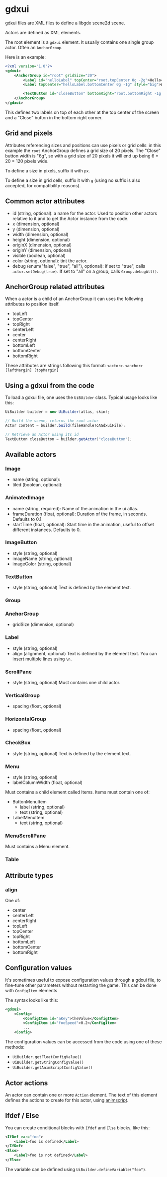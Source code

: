 # gdxui

gdxui files are XML files to define a libgdx scene2d scene.

Actors are defined as XML elements.

The root element is a `gdxui` element. It usually contains one single group actor. Often an `AnchorGroup`.

Here is an example:

```xml
<?xml version="1.0"?>
<gdxui>
    <AnchorGroup id="root" gridSize="20">
        <Label id="helloLabel" topCenter="root.topCenter 0g -2g">Hello</Label>
        <Label topCenter="helloLabel.bottomCenter 0g -1g" style="big">World!</Label>

        <TextButton id="closeButton" bottomRight="root.bottomRight -1g -1g" width="6g">Close</TextButton>
    </AnchorGroup>
</gdxui>
```

This defines two labels on top of each other at the top center of the screen and a "Close" button in the bottom right corner.

## Grid and pixels

Attributes referencing sizes and positions can use pixels or grid cells: in this example the `root` AnchorGroup defines a grid size of 20 pixels. The "Close" button width is "6g", so with a grid size of 20 pixels it will end up being 6 * 20 = 120 pixels wide.

To define a size in pixels, suffix it with `px`.

To define a size in grid cells, suffix it with `g` (using no suffix is also accepted, for compatibility reasons).

## Common actor attributes

- id (string, optional): a name for the actor. Used to position other actors relative to it and to get the Actor instance from the code.
- x (dimension, optional)
- y (dimension, optional)
- width (dimension, optional)
- height (dimension, optional)
- originX (dimension, optional)
- originY (dimension, optional)
- visible (boolean, optional)
- color (string, optional): tint the actor.
- debug (enum("false", "true", "all"), optional): if set to "true", calls `actor.setDebug(true)`. If set to "all" on a group, calls `Group.debugAll()`.

## AnchorGroup related attributes

When a actor is a child of an AnchorGroup it can uses the following attributes to position itself.

- topLeft
- topCenter
- topRight
- centerLeft
- center
- centerRight
- bottomLeft
- bottomCenter
- bottomRight

These attributes are strings following this format: `<actor>.<anchor> [leftMargin] [topMargin]`

## Using a gdxui from the code

To load a gdxui file, one uses the `UiBUilder` class. Typical usage looks like this:

``` java
UiBuilder builder = new UiBuilder(atlas, skin);

// Build the scene, returns the root actor
Actor content = builder.build(fileHandleToAGdxuiFile);

// Retrieve an Actor using its id
TextButton closeButton = builder.getActor("closeButton");
```

## Available actors

### Image
- name (string, optional):
- tiled (boolean, optional):

### AnimatedImage
- name (string, required): Name of the animation in the ui atlas.
- frameDuration (float, optional): Duration of the frame, in seconds. Defaults to 0.1.
- startTime (float, optional): Start time in the animation, useful to offset different instances. Defaults to 0.

### ImageButton
- style (string, optional)
- imageName (string, optional)
- imageColor (string, optional)

### TextButton
- style (string, optional)
Text is defined by the element text.

### Group

### AnchorGroup
- gridSize (dimension, optional)

### Label
- style (string, optional)
- align (alignment, optional)
Text is defined by the element text. You can insert multiple lines using `\n`.

### ScrollPane
- style (string, optional)
Must contains one child actor.

### VerticalGroup
- spacing (float, optional)

### HorizontalGroup
- spacing (float, optional)

### CheckBox
- style (string, optional)
Text is defined by the element text.

### Menu
- style (string, optional)
- labelColumnWidth (float, optional)

Must contains a child element called Items. Items must contain one of:
- ButtonMenuItem
    - label (string, optional)
    - text (string, optional)
- LabelMenuItem
    - text (string, optional)

### MenuScrollPane
Must contains a Menu element.

### Table

## Attribute types

### align

One of:
- center
- centerLeft
- centerRight
- topLeft
- topCenter
- topRight
- bottomLeft
- bottomCenter
- bottomRight

## Configuration values

It's sometimes useful to expose configuration values through a gdxui file, to fine-tune other parameters without restarting the game. This can be done with `ConfigItem` elements.

The syntax looks like this:

```xml
<gdxui>
    <Config>
        <ConfigItem id="aKey">theValue</ConfigItem>
        <ConfigItem id="fooSpeed">0.2</ConfigItem>
        ...
    <Config>
```

The configuration values can be accessed from the code using one of these methods:

- `UiBuilder.getFloatConfigValue()`
- `UiBuilder.getStringConfigValue()`
- `UiBuilder.getAnimScriptConfigValue()`

## Actor actions

An actor can contain one or more `Action` element. The text of this element defines the actions to create for this actor, using [animscript](animscript.md).

## Ifdef / Else

You can create conditional blocks with `Ifdef` and `Else` blocks, like this:

```xml
<IfDef var="foo">
    <Label>foo is defined</Label>
</IfDef>
<Else>
    <Label>foo is not defined</Label>
</Else>
```

The variable can be defined using `UiBuilder.defineVariable("foo")`.
